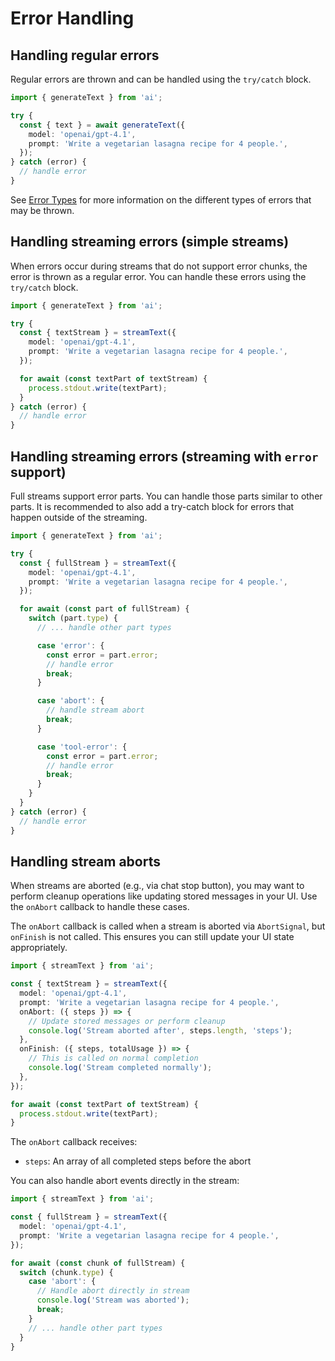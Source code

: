 # Error Handling

## Handling regular errors

Regular errors are thrown and can be handled using the `try/catch` block.

```ts highlight="3,8-10"
import { generateText } from 'ai';

try {
  const { text } = await generateText({
    model: 'openai/gpt-4.1',
    prompt: 'Write a vegetarian lasagna recipe for 4 people.',
  });
} catch (error) {
  // handle error
}
```

See [Error Types](/docs/reference/ai-sdk-errors) for more information on the different types of errors that may be thrown.

## Handling streaming errors (simple streams)

When errors occur during streams that do not support error chunks,
the error is thrown as a regular error.
You can handle these errors using the `try/catch` block.

```ts highlight="3,12-14"
import { generateText } from 'ai';

try {
  const { textStream } = streamText({
    model: 'openai/gpt-4.1',
    prompt: 'Write a vegetarian lasagna recipe for 4 people.',
  });

  for await (const textPart of textStream) {
    process.stdout.write(textPart);
  }
} catch (error) {
  // handle error
}
```

## Handling streaming errors (streaming with `error` support)

Full streams support error parts.
You can handle those parts similar to other parts.
It is recommended to also add a try-catch block for errors that
happen outside of the streaming.

```ts highlight="13-21"
import { generateText } from 'ai';

try {
  const { fullStream } = streamText({
    model: 'openai/gpt-4.1',
    prompt: 'Write a vegetarian lasagna recipe for 4 people.',
  });

  for await (const part of fullStream) {
    switch (part.type) {
      // ... handle other part types

      case 'error': {
        const error = part.error;
        // handle error
        break;
      }

      case 'abort': {
        // handle stream abort
        break;
      }

      case 'tool-error': {
        const error = part.error;
        // handle error
        break;
      }
    }
  }
} catch (error) {
  // handle error
}
```

## Handling stream aborts

When streams are aborted (e.g., via chat stop button), you may want to perform cleanup operations like updating stored messages in your UI. Use the `onAbort` callback to handle these cases.

The `onAbort` callback is called when a stream is aborted via `AbortSignal`, but `onFinish` is not called. This ensures you can still update your UI state appropriately.

```ts highlight="5-9"
import { streamText } from 'ai';

const { textStream } = streamText({
  model: 'openai/gpt-4.1',
  prompt: 'Write a vegetarian lasagna recipe for 4 people.',
  onAbort: ({ steps }) => {
    // Update stored messages or perform cleanup
    console.log('Stream aborted after', steps.length, 'steps');
  },
  onFinish: ({ steps, totalUsage }) => {
    // This is called on normal completion
    console.log('Stream completed normally');
  },
});

for await (const textPart of textStream) {
  process.stdout.write(textPart);
}
```

The `onAbort` callback receives:

- `steps`: An array of all completed steps before the abort

You can also handle abort events directly in the stream:

```ts highlight="10-13"
import { streamText } from 'ai';

const { fullStream } = streamText({
  model: 'openai/gpt-4.1',
  prompt: 'Write a vegetarian lasagna recipe for 4 people.',
});

for await (const chunk of fullStream) {
  switch (chunk.type) {
    case 'abort': {
      // Handle abort directly in stream
      console.log('Stream was aborted');
      break;
    }
    // ... handle other part types
  }
}
```
